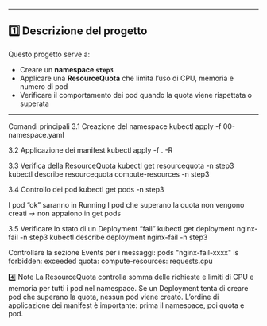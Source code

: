 
---

## 1️⃣ Descrizione del progetto

Questo progetto serve a:

- Creare un **namespace `step3`**
- Applicare una **ResourceQuota** che limita l’uso di CPU, memoria e numero di pod
- Verificare il comportamento dei pod quando la quota viene rispettata o superata

---

Comandi principali
3.1 Creazione del namespace
kubectl apply -f 00-namespace.yaml

3.2 Applicazione dei manifest
kubectl apply -f . -R

3.3 Verifica della ResourceQuota
kubectl get resourcequota -n step3
kubectl describe resourcequota compute-resources -n step3

3.4 Controllo dei pod
kubectl get pods -n step3

I pod “ok” saranno in Running
I pod che superano la quota non vengono creati → non appaiono in get pods

3.5 Verificare lo stato di un Deployment “fail”
kubectl get deployment nginx-fail -n step3
kubectl describe deployment nginx-fail -n step3

Controllare la sezione Events per i messaggi:
pods "nginx-fail-xxxx" is forbidden: exceeded quota: compute-resources: requests.cpu

4️⃣ Note
La ResourceQuota controlla somma delle richieste e limiti di CPU e memoria per tutti i pod nel namespace.
Se un Deployment tenta di creare pod che superano la quota, nessun pod viene creato.
L’ordine di applicazione dei manifest è importante: prima il namespace, poi quota e pod.
